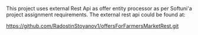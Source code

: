 This project uses external Rest Api as offer entity processor as per Softuni'a project assignment requirements. The external rest api could be found at:

https://github.com/RadostinStoyanov1/offersForFarmersMarketRest.git 
